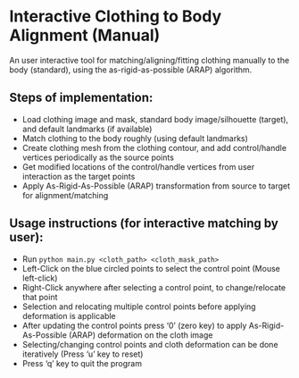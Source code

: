 # Interactive Clothing to Body Alignment (Manual)
An user interactive tool for matching/aligning/fitting clothing manually to the body (standard), using the as-rigid-as-possible (ARAP) algorithm.

## Steps of implementation:
- Load clothing image and mask, standard body image/silhouette (target), and default landmarks (if available)
- Match clothing to the body roughly (using default landmarks)
- Create clothing mesh from the clothing contour, and add control/handle vertices periodically as the source points
- Get modified locations of the control/handle vertices from user interaction as the target points
- Apply As-Rigid-As-Possible (ARAP) transformation from source to target for alignment/matching

## Usage instructions (for interactive matching by user):
- Run `python main.py <cloth_path> <cloth_mask_path>`
- Left-Click on the blue circled points to select the control point (Mouse left-click)
- Right-Click anywhere after selecting a control point, to change/relocate that point
- Selection and relocating multiple control points before applying deformation is applicable
- After updating the control points press ‘0’ (zero key) to apply As-Rigid-As-Possible (ARAP) deformation on the cloth image
- Selecting/changing control points and cloth deformation can be done iteratively (Press ‘u’ key to reset)
- Press ‘q’ key to quit the program
